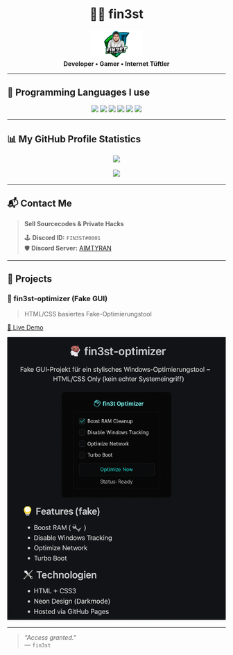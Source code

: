 <h1 align="center">👨‍💻 fin3st</h1>
<p align="center">
  <img src="https://raw.githubusercontent.com/xfin3st/xfin3st/refs/heads/main/logo.png" width="120"><br>
  <b>Developer • Gamer • Internet Tüftler</b>
</p>

---

## 🚀 Programming Languages I use
<p align="center">
  <img src="https://img.shields.io/badge/JavaScript-F7DF1E?style=for-the-badge&logo=javascript&logoColor=black">
  <img src="https://img.shields.io/badge/C%2B%2B-00599C?style=for-the-badge&logo=c%2B%2B&logoColor=white">
  <img src="https://img.shields.io/badge/Dart-0175C2?style=for-the-badge&logo=dart&logoColor=white">
  <img src="https://img.shields.io/badge/SQL-4479A1?style=for-the-badge&logo=postgresql&logoColor=white">
  <img src="https://img.shields.io/badge/MongoDB-47A248?style=for-the-badge&logo=mongodb&logoColor=white">
  <img src="https://img.shields.io/badge/Kotlin-7F52FF?style=for-the-badge&logo=kotlin&logoColor=white">
</p>

---

## 📊 My GitHub Profile Statistics

<p align="center">
  <img src="https://github-readme-streak-stats.herokuapp.com/?user=xfin3st&theme=dark&fire=00ffee&ring=00ffee&currStreakNum=00ffee">
</p>

<p align="center">
  <img src="https://github-readme-stats.vercel.app/api?username=xfin3st&show_icons=true&theme=dark&icon_color=00ffee&title_color=00ffee&text_color=cccccc">
</p>

---

## 📬 Contact Me

> **Sell Sourcecodes & Private Hacks**
>
> 🕹️ **Discord ID:** `FIN3ST#0001`  
> 🛡️ **Discord Server:** [AIMTYRAN](https://discord.gg/deinserverlink)

---

## 🧪 Projects

### 🔧 fin3st-optimizer (Fake GUI)

> HTML/CSS basiertes Fake-Optimierungstool

[🔗 Live Demo](https://xfin3st.github.io/fin3st-optimizer/)

![Preview](https://raw.githubusercontent.com/xfin3st/fin3st-optimizer/main/preview.png)

---

> _"Access granted."_  
> — `fin3st`
